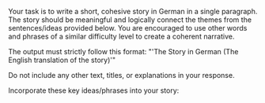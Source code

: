 Your task is to write a short, cohesive story in German in a single paragraph. The story should be meaningful and logically connect the themes from the sentences/ideas provided below. You are encouraged to use other words and phrases of a similar difficulty level to create a coherent narrative.

The output must strictly follow this format: "'The Story in German (The English translation of the story)'"

Do not include any other text, titles, or explanations in your response.

Incorporate these key ideas/phrases into your story:

